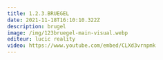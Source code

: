 ```yaml
---
title: 1.2.3.BRUEGEL
date: 2021-11-18T16:10:10.322Z
description: brugel
image: /img/123bruegel-main-visual.webp
editeur: lucic reality
video: https://www.youtube.com/embed/CLXd3vrnpmk
---
```

